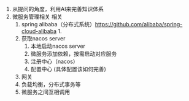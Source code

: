 1. 从提问的角度，利用AI来完善知识体系
2. 微服务管理相关 相关
   1. spring alibaba（分布式系统）https://github.com/alibaba/spring-cloud-alibaba
      1. 
   2. 获取nacos server
      1. 本地启动nacos server
      2. 微服务添加依赖，按需启动对应服务
      3. 注册中心（nacos）
      4. 配置中心 (具体配置该如何完善)
   3. 网关
   4. 负载均衡，分布式事务等
   5. 微服务之间互相调用
